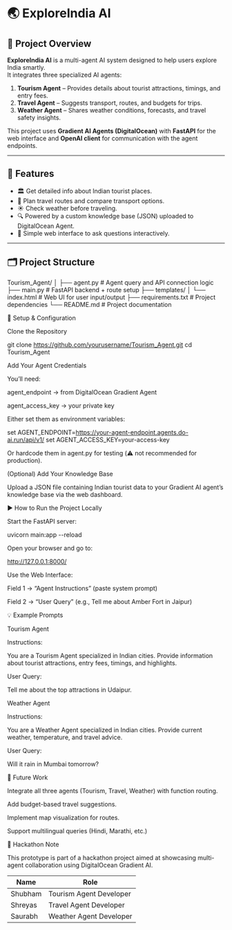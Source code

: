 # 🌏 ExploreIndia AI

## 🧠 Project Overview
**ExploreIndia AI** is a multi-agent AI system designed to help users explore India smartly.  
It integrates three specialized AI agents:
1. **Tourism Agent** – Provides details about tourist attractions, timings, and entry fees.  
2. **Travel Agent** – Suggests transport, routes, and budgets for trips.  
3. **Weather Agent** – Shares weather conditions, forecasts, and travel safety insights.  

This project uses **Gradient AI Agents (DigitalOcean)** with **FastAPI** for the web interface and **OpenAI client** for communication with the agent endpoints.

---

## 🚀 Features
- 🏛️ Get detailed info about Indian tourist places.  
- 🚗 Plan travel routes and compare transport options.  
- ☀️ Check weather before traveling.  
- 🔍 Powered by a custom knowledge base (JSON) uploaded to DigitalOcean Agent.  
- 💬 Simple web interface to ask questions interactively.  

---

## 🗂️ Project Structure
Tourism_Agent/
│
├── agent.py # Agent query and API connection logic
├── main.py # FastAPI backend + route setup
├── templates/
│ └── index.html # Web UI for user input/output
├── requirements.txt # Project dependencies
└── README.md # Project documentation

🔑 Setup & Configuration

Clone the Repository

git clone https://github.com/yourusername/Tourism_Agent.git
cd Tourism_Agent


Add Your Agent Credentials

You’ll need:

agent_endpoint → from DigitalOcean Gradient Agent

agent_access_key → your private key

Either set them as environment variables:

set AGENT_ENDPOINT=https://your-agent-endpoint.agents.do-ai.run/api/v1/
set AGENT_ACCESS_KEY=your-access-key


Or hardcode them in agent.py for testing (⚠️ not recommended for production).

(Optional) Add Your Knowledge Base

Upload a JSON file containing Indian tourist data to your Gradient AI agent’s knowledge base via the web dashboard.

▶️ How to Run the Project Locally

Start the FastAPI server:

uvicorn main:app --reload


Open your browser and go to:

http://127.0.0.1:8000/


Use the Web Interface:

Field 1 → “Agent Instructions” (paste system prompt)

Field 2 → “User Query” (e.g., Tell me about Amber Fort in Jaipur)

💡 Example Prompts

Tourism Agent

Instructions:

You are a Tourism Agent specialized in Indian cities. 
Provide information about tourist attractions, entry fees, timings, and highlights.


User Query:

Tell me about the top attractions in Udaipur.

Weather Agent

Instructions:

You are a Weather Agent specialized in Indian cities.
Provide current weather, temperature, and travel advice.


User Query:

Will it rain in Mumbai tomorrow?

🧩 Future Work

Integrate all three agents (Tourism, Travel, Weather) with function routing.

Add budget-based travel suggestions.

Implement map visualization for routes.

Support multilingual queries (Hindi, Marathi, etc.)

🏁 Hackathon Note

This prototype is part of a hackathon project aimed at showcasing multi-agent collaboration using DigitalOcean Gradient AI.

| Name    | Role                    |
| ------- | ----------------------- |
| Shubham | Tourism Agent Developer |
| Shreyas | Travel Agent Developer  |
| Saurabh | Weather Agent Developer |
